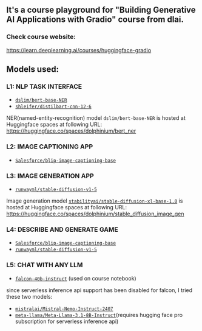 ## It's a course playground for "Building Generative AI Applications with Gradio" course from dlai.

### Check course website:
https://learn.deeplearning.ai/courses/huggingface-gradio

## Models used:
### L1: NLP TASK INTERFACE
* [`dslim/bert-base-NER`](https://huggingface.co/dslim/bert-base-NER)
* [`shleifer/distilbart-cnn-12-6`](https://huggingface.co/sshleifer/distilbart-cnn-12-6)

NER(named-entity-recognition) model `dslim/bert-base-NER` is hosted at Huggingface spaces at following URL: https://huggingface.co/spaces/dolphinium/bert_ner 

### L2: IMAGE CAPTIONING APP
* [`Salesforce/blip-image-captioning-base`](https://huggingface.co/Salesforce/blip-image-captioning-base)
### L3: IMAGE GENERATION APP
* [`runwayml/stable-diffusion-v1-5`](https://huggingface.co/runwayml/stable-diffusion-v1-5/tree/main)

Image generation model [`stabilityai/stable-diffusion-xl-base-1.0`](https://huggingface.co/stabilityai/stable-diffusion-xl-base-1.0) is hosted at Huggingface spaces at following URL: https://huggingface.co/spaces/dolphinium/stable_diffusion_image_gen
### L4: DESCRIBE AND GENERATE GAME
* [`Salesforce/blip-image-captioning-base`](https://huggingface.co/Salesforce/blip-image-captioning-base)
* [`runwayml/stable-diffusion-v1-5`](https://huggingface.co/runwayml/stable-diffusion-v1-5/tree/main)

### L5: CHAT WITH ANY LLM
* [`falcon-40b-instruct`](https://huggingface.co/tiiuae/falcon-40b-instruct) (used on course notebook)

since serverless inference api support has been disabled for falcon, I tried these two models:

* [`mistralai/Mistral-Nemo-Instruct-2407`](https://huggingface.co/mistralai/Mistral-Nemo-Instruct-2407)
* [`meta-llama/Meta-Llama-3.1-8B-Instruct`](https://huggingface.co/meta-llama/Meta-Llama-3.1-8B-Instruct)(requires hugging face pro subscription for serverless inference api)